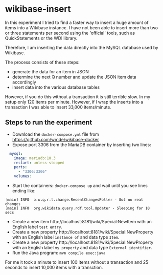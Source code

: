 # wikibase-insert

In this experiment I tried to find a faster way to insert a huge amount of items into a Wikibase instance. I have not been able to insert more
than two or three statements per second using the 'official' tools, such as QuickStatements or the WDI library.

Therefore, I am inserting the data directly into the MySQL database used by Wikibase.

The process consists of these steps:

- generate the data for an item in JSON
- determine the next Q number and update the JSON item data accordingly
- insert data into the various database tables

However, if you do this without a transaction it is still terrible slow. In my setup only 120 items per minute. However, if I wrap the inserts into a transaction I was able to insert 33,000 items/minute.

## Steps to run the experiment

- Download the `docker-compose.yml` file from https://github.com/wmde/wikibase-docker
- Expose port 3306 from the MariaDB container by inserting two lines:

```yaml
  mysql:
    image: mariadb:10.3
    restart: unless-stopped
    ports:
      - "3306:3306"
    volumes:
```

- Start the containers: `docker-compose up` and wait until you see lines ending like:

```
[main] INFO  o.w.q.r.t.change.RecentChangesPoller - Got no real changes
[main] INFO  org.wikidata.query.rdf.tool.Updater - Sleeping for 10 secs
```

- Create a new item http://localhost:8181/wiki/Special:NewItem  with an English label `test entry`.
- Create a new property http://localhost:8181/wiki/Special:NewProperty with an English label `instance of` and data type `Item`.
- Create a new property http://localhost:8181/wiki/Special:NewProperty with an English label `my property` and data type `External identifier`.
- Run the Java program: `mvn compile exec:java`

For me it took a minute to insert 100 items without a transaction and 25 seconds to insert 10,000 items with a transction.
